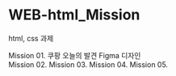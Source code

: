 # WEB-html_Mission
html, css 과제

Mission 01. 쿠팡 오늘의 발견 Figma 디자인<br/>
Mission 02.
Mission 03.
Mission 04.
Mission 05.
